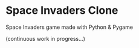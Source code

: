 # Space Invaders Clone
Space Invaders game made with Python &amp; Pygame

(continuous work in progress...)
